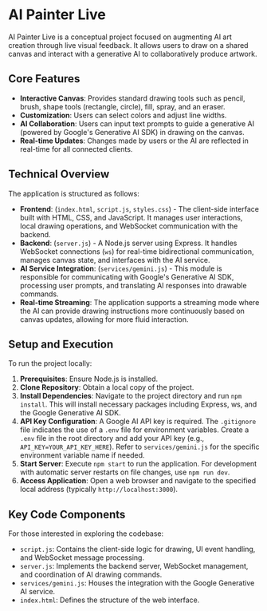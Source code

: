 # AI Painter Live

AI Painter Live is a conceptual project focused on augmenting AI art creation through live visual feedback. It allows users to draw on a shared canvas and interact with a generative AI to collaboratively produce artwork.

## Core Features

-   **Interactive Canvas**: Provides standard drawing tools such as pencil, brush, shape tools (rectangle, circle), fill, spray, and an eraser.
-   **Customization**: Users can select colors and adjust line widths.
-   **AI Collaboration**: Users can input text prompts to guide a generative AI (powered by Google's Generative AI SDK) in drawing on the canvas.
-   **Real-time Updates**: Changes made by users or the AI are reflected in real-time for all connected clients.

## Technical Overview

The application is structured as follows:

*   **Frontend**: (`index.html`, `script.js`, `styles.css`) - The client-side interface built with HTML, CSS, and JavaScript. It manages user interactions, local drawing operations, and WebSocket communication with the backend.
*   **Backend**: (`server.js`) - A Node.js server using Express. It handles WebSocket connections (`ws`) for real-time bidirectional communication, manages canvas state, and interfaces with the AI service.
*   **AI Service Integration**: (`services/gemini.js`) - This module is responsible for communicating with Google's Generative AI SDK, processing user prompts, and translating AI responses into drawable commands.
*   **Real-time Streaming**: The application supports a streaming mode where the AI can provide drawing instructions more continuously based on canvas updates, allowing for more fluid interaction.

## Setup and Execution

To run the project locally:

1.  **Prerequisites**: Ensure Node.js is installed.
2.  **Clone Repository**: Obtain a local copy of the project.
3.  **Install Dependencies**: Navigate to the project directory and run `npm install`. This will install necessary packages including Express, ws, and the Google Generative AI SDK.
4.  **API Key Configuration**: A Google AI API key is required. The `.gitignore` file indicates the use of a `.env` file for environment variables. Create a `.env` file in the root directory and add your API key (e.g., `API_KEY=YOUR_API_KEY_HERE`). Refer to `services/gemini.js` for the specific environment variable name if needed.
5.  **Start Server**: Execute `npm start` to run the application. For development with automatic server restarts on file changes, use `npm run dev`.
6.  **Access Application**: Open a web browser and navigate to the specified local address (typically `http://localhost:3000`).

## Key Code Components

For those interested in exploring the codebase:

*   `script.js`: Contains the client-side logic for drawing, UI event handling, and WebSocket message processing.
*   `server.js`: Implements the backend server, WebSocket management, and coordination of AI drawing commands.
*   `services/gemini.js`: Houses the integration with the Google Generative AI service.
*   `index.html`: Defines the structure of the web interface.
